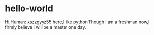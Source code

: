 # hello-world

Hi,Human:
xszzgyyz55 here,I like python.Though i am a freshman now,I firmly believe I will be a master one day.

